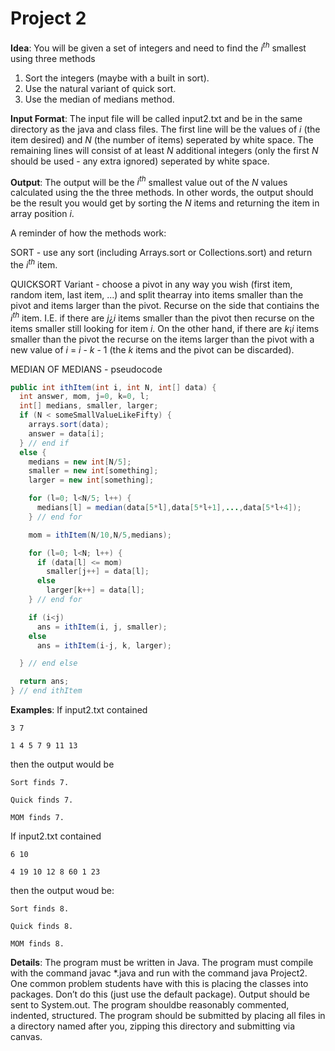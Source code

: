 # Project 2

**Idea**: You will be given a set of integers and need to find the *i<sup>th</sup>* smallest using three methods

1.  Sort the integers (maybe with a built in sort).
2.  Use the natural variant of quick sort.
3.  Use the median of medians method.

**Input Format**: The input file will be called input2.txt and be in the same directory as the java and class files. The first line will be the values of *i* (the item desired) 
and *N* (the number of items) seperated by white space. The remaining lines will consist of at least *N* additional integers (only the first *N* should be used - any extra ignored)
seperated by white space.

**Output**: The output will be the *i<sup>th</sup>* smallest value out of the *N* values calculated using the the three methods. In other words, the output should be the result 
you would get by sorting the *N* items and returning the item in array position *i*. 

A reminder of how the methods work:

SORT - use any sort (including Arrays.sort or Collections.sort) and return the *i<sup>th</sup>* item.

QUICKSORT Variant - choose a pivot in any way you wish (first item, random item, last item, ...)  and split thearray into items smaller than the pivot and items larger than 
the pivot. Recurse on the side that contiains the *i<sup>th</sup>* item. I.E. if there are *j*¿*i* items smaller than the pivot then recurse on the items smaller still looking 
for item *i*.  On the other hand, if there are *k*¡*i* items smaller than the pivot the recurse on the items larger than the pivot with a new value of *i* = *i* - *k* - 1 (the *k* items and the pivot 
can be discarded).

MEDIAN OF MEDIANS - pseudocode

```java
public int ithItem(int i, int N, int[] data) {
  int answer, mom, j=0, k=0, l;
  int[] medians, smaller, larger;
  if (N < someSmallValueLikeFifty) {
    arrays.sort(data);
    answer = data[i];
  } // end if
  else {
    medians = new int[N/5];
    smaller = new int[something];
    larger = new int[something];

    for (l=0; l<N/5; l++) {
      medians[l] = median(data[5*l],data[5*l+1],...,data[5*l+4]);
    } // end for

    mom = ithItem(N/10,N/5,medians);

    for (l=0; l<N; l++) {
      if (data[l] <= mom)
        smaller[j++] = data[l];
      else
        larger[k++] = data[l];
    } // end for

    if (i<j)
      ans = ithItem(i, j, smaller);
    else
      ans = ithItem(i-j, k, larger);

  } // end else

  return ans;
} // end ithItem
```

**Examples**: If input2.txt contained

```
3 7

1 4 5 7 9 11 13
```

then the output would be

```
Sort finds 7.

Quick finds 7.

MOM finds 7.
```

If input2.txt contained

```
6 10

4 19 10 12 8 60 1 23
```

then the output woud be:

```
Sort finds 8.

Quick finds 8.

MOM finds 8.
```

**Details**: The program must be written in Java. The program must compile with the command javac *.java and run  with  the  command  java  Project2. One  common  problem  students  have  with  this  is  placing  the  classes  into packages. Don’t do this (just use the default package).  Output should be 
sent to System.out. The program shouldbe reasonably commented, indented, structured. The program should be submitted by placing all files in a directory named 
after you, zipping this directory and submitting via canvas.
